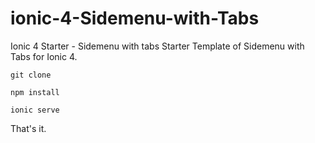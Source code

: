 # ionic-4-Sidemenu-with-Tabs
Ionic 4 Starter - Sidemenu with tabs
Starter Template of Sidemenu with Tabs for Ionic 4. 

`git clone`

`npm install`

`ionic serve`

That's it. 
